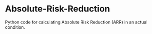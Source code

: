 # Absolute-Risk-Reduction
Python code for calculating Absolute Risk Reduction (ARR) in an actual condition.
